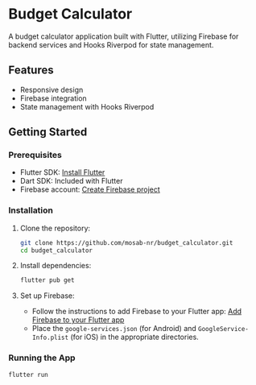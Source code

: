 # Budget Calculator

A budget calculator application built with Flutter, utilizing Firebase for backend services and Hooks Riverpod for state management.

## Features

- Responsive design
- Firebase integration
- State management with Hooks Riverpod

## Getting Started

### Prerequisites

- Flutter SDK: [Install Flutter](https://flutter.dev/docs/get-started/install)
- Dart SDK: Included with Flutter
- Firebase account: [Create Firebase project](https://firebase.google.com/)

### Installation

1. Clone the repository:
    ```sh
    git clone https://github.com/mosab-nr/budget_calculator.git
    cd budget_calculator
    ```

2. Install dependencies:
    ```sh
    flutter pub get
    ```

3. Set up Firebase:
    - Follow the instructions to add Firebase to your Flutter app: [Add Firebase to your Flutter app](https://firebase.google.com/docs/flutter/setup)
    - Place the `google-services.json` (for Android) and `GoogleService-Info.plist` (for iOS) in the appropriate directories.

### Running the App

```sh
flutter run
